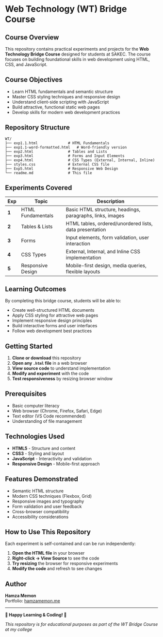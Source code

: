 # Web Technology (WT) Bridge Course


## Course Overview

This repository contains practical experiments and projects for the **Web Technology Bridge Course** designed for students at SAKEC. The course focuses on building foundational skills in web development using HTML, CSS, and JavaScript.

## Course Objectives

- Learn HTML fundamentals and semantic structure
- Master CSS styling techniques and responsive design
- Understand client-side scripting with JavaScript
- Build attractive, functional static web pages
- Develop skills for modern web development practices

## Repository Structure

```
WT/
├── exp1.1.html              # HTML Fundamentals
├── exp1.1-word-formatted.html   # Word-friendly version
├── exp2.html                # Tables and Lists
├── exp3.html                # Forms and Input Elements
├── exp4.html                # CSS Types (External, Internal, Inline)
├── styles.css               # External CSS file
├── Exp5.html                # Responsive Web Design
└── readme.md                # This file
```

## Experiments Covered

| Exp | Topic | Description |
|-----|-------|-------------|
| **1** | HTML Fundamentals | Basic HTML structure, headings, paragraphs, links, images |
| **2** | Tables & Lists | HTML tables, ordered/unordered lists, data presentation |
| **3** | Forms | Input elements, form validation, user interaction |
| **4** | CSS Types | External, Internal, and Inline CSS implementation |
| **5** | Responsive Design | Mobile-first design, media queries, flexible layouts |

## Learning Outcomes

By completing this bridge course, students will be able to:

- Create well-structured HTML documents
- Apply CSS styling for attractive web pages
- Implement responsive design principles
- Build interactive forms and user interfaces
- Follow web development best practices

## Getting Started

1. **Clone or download** this repository
2. **Open any `.html` file** in a web browser
3. **View source code** to understand implementation
4. **Modify and experiment** with the code
5. **Test responsiveness** by resizing browser window

## Prerequisites

- Basic computer literacy
- Web browser (Chrome, Firefox, Safari, Edge)
- Text editor (VS Code recommended)
- Understanding of file management

## Technologies Used

- **HTML5** - Structure and content
- **CSS3** - Styling and layout  
- **JavaScript** - Interactivity and validation
- **Responsive Design** - Mobile-first approach

## Features Demonstrated

- Semantic HTML structure
- Modern CSS techniques (Flexbox, Grid)
- Responsive images and typography
- Form validation and user feedback
- Cross-browser compatibility
- Accessibility considerations

## How to Use This Repository

Each experiment is self-contained and can be run independently:

1. **Open the HTML file** in your browser
2. **Right-click → View Source** to see the code
3. **Try resizing** the browser for responsive experiments
4. **Modify the code** and refresh to see changes


## Author

**Hamza Memon**  
Portfolio: [hamzamemon.me](https://hamzamemon.me)  

---


**🌟 Happy Learning & Coding! 🌟**

*This repository is for educational purposes as part of the WT Bridge Course at my college*
